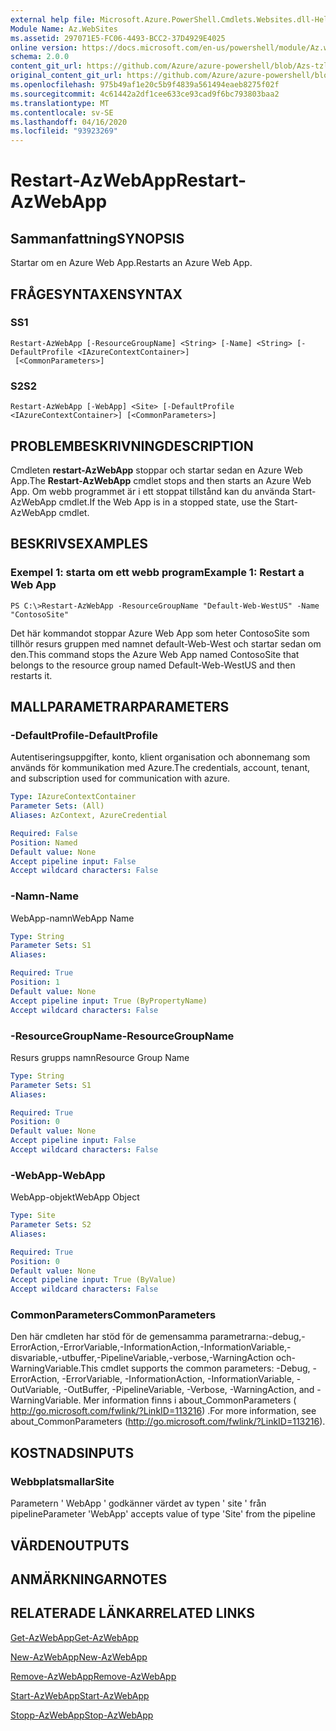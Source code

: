 ```yaml
---
external help file: Microsoft.Azure.PowerShell.Cmdlets.Websites.dll-Help.xml
Module Name: Az.WebSites
ms.assetid: 297071E5-FC06-4493-BCC2-37D4929E4025
online version: https://docs.microsoft.com/en-us/powershell/module/Az.websites/restart-Azwebapp
schema: 2.0.0
content_git_url: https://github.com/Azure/azure-powershell/blob/Azs-tzl/src/Websites/Websites/help/Restart-AzWebApp.md
original_content_git_url: https://github.com/Azure/azure-powershell/blob/Azs-tzl/src/Websites/Websites/help/Restart-AzWebApp.md
ms.openlocfilehash: 975b49af1e20c5b9f4839a561494eaeb8275f02f
ms.sourcegitcommit: 4c61442a2df1cee633ce93cad9f6bc793803baa2
ms.translationtype: MT
ms.contentlocale: sv-SE
ms.lasthandoff: 04/16/2020
ms.locfileid: "93923269"
---
```

# <span data-ttu-id="c25b4-101">Restart-AzWebApp</span><span class="sxs-lookup"><span data-stu-id="c25b4-101">Restart-AzWebApp</span></span>

## <span data-ttu-id="c25b4-102">Sammanfattning</span><span class="sxs-lookup"><span data-stu-id="c25b4-102">SYNOPSIS</span></span>
<span data-ttu-id="c25b4-103">Startar om en Azure Web App.</span><span class="sxs-lookup"><span data-stu-id="c25b4-103">Restarts an Azure Web App.</span></span>

## <span data-ttu-id="c25b4-104">FRÅGESYNTAXEN</span><span class="sxs-lookup"><span data-stu-id="c25b4-104">SYNTAX</span></span>

### <span data-ttu-id="c25b4-105">S</span><span class="sxs-lookup"><span data-stu-id="c25b4-105">S1</span></span>
```
Restart-AzWebApp [-ResourceGroupName] <String> [-Name] <String> [-DefaultProfile <IAzureContextContainer>]
 [<CommonParameters>]
```

### <span data-ttu-id="c25b4-106">S2</span><span class="sxs-lookup"><span data-stu-id="c25b4-106">S2</span></span>
```
Restart-AzWebApp [-WebApp] <Site> [-DefaultProfile <IAzureContextContainer>] [<CommonParameters>]
```

## <span data-ttu-id="c25b4-107">PROBLEMBESKRIVNING</span><span class="sxs-lookup"><span data-stu-id="c25b4-107">DESCRIPTION</span></span>
<span data-ttu-id="c25b4-108">Cmdleten **restart-AzWebApp** stoppar och startar sedan en Azure Web App.</span><span class="sxs-lookup"><span data-stu-id="c25b4-108">The **Restart-AzWebApp** cmdlet stops and then starts an Azure Web App.</span></span>
<span data-ttu-id="c25b4-109">Om webb programmet är i ett stoppat tillstånd kan du använda Start-AzWebApp cmdlet.</span><span class="sxs-lookup"><span data-stu-id="c25b4-109">If the Web App is in a stopped state, use the Start-AzWebApp cmdlet.</span></span>

## <span data-ttu-id="c25b4-110">BESKRIVS</span><span class="sxs-lookup"><span data-stu-id="c25b4-110">EXAMPLES</span></span>

### <span data-ttu-id="c25b4-111">Exempel 1: starta om ett webb program</span><span class="sxs-lookup"><span data-stu-id="c25b4-111">Example 1: Restart a Web App</span></span>
```
PS C:\>Restart-AzWebApp -ResourceGroupName "Default-Web-WestUS" -Name "ContosoSite"
```

<span data-ttu-id="c25b4-112">Det här kommandot stoppar Azure Web App som heter ContosoSite som tillhör resurs gruppen med namnet default-Web-West och startar sedan om den.</span><span class="sxs-lookup"><span data-stu-id="c25b4-112">This command stops the Azure Web App named ContosoSite that belongs to the resource group named Default-Web-WestUS and then restarts it.</span></span>

## <span data-ttu-id="c25b4-113">MALLPARAMETRAR</span><span class="sxs-lookup"><span data-stu-id="c25b4-113">PARAMETERS</span></span>

### <span data-ttu-id="c25b4-114">-DefaultProfile</span><span class="sxs-lookup"><span data-stu-id="c25b4-114">-DefaultProfile</span></span>
<span data-ttu-id="c25b4-115">Autentiseringsuppgifter, konto, klient organisation och abonnemang som används för kommunikation med Azure.</span><span class="sxs-lookup"><span data-stu-id="c25b4-115">The credentials, account, tenant, and subscription used for communication with azure.</span></span>

```yaml
Type: IAzureContextContainer
Parameter Sets: (All)
Aliases: AzContext, AzureCredential

Required: False
Position: Named
Default value: None
Accept pipeline input: False
Accept wildcard characters: False
```

### <span data-ttu-id="c25b4-116">-Namn</span><span class="sxs-lookup"><span data-stu-id="c25b4-116">-Name</span></span>
<span data-ttu-id="c25b4-117">WebApp-namn</span><span class="sxs-lookup"><span data-stu-id="c25b4-117">WebApp Name</span></span>

```yaml
Type: String
Parameter Sets: S1
Aliases: 

Required: True
Position: 1
Default value: None
Accept pipeline input: True (ByPropertyName)
Accept wildcard characters: False
```

### <span data-ttu-id="c25b4-118">-ResourceGroupName</span><span class="sxs-lookup"><span data-stu-id="c25b4-118">-ResourceGroupName</span></span>
<span data-ttu-id="c25b4-119">Resurs grupps namn</span><span class="sxs-lookup"><span data-stu-id="c25b4-119">Resource Group Name</span></span>

```yaml
Type: String
Parameter Sets: S1
Aliases: 

Required: True
Position: 0
Default value: None
Accept pipeline input: False
Accept wildcard characters: False
```

### <span data-ttu-id="c25b4-120">-WebApp</span><span class="sxs-lookup"><span data-stu-id="c25b4-120">-WebApp</span></span>
<span data-ttu-id="c25b4-121">WebApp-objekt</span><span class="sxs-lookup"><span data-stu-id="c25b4-121">WebApp Object</span></span>

```yaml
Type: Site
Parameter Sets: S2
Aliases: 

Required: True
Position: 0
Default value: None
Accept pipeline input: True (ByValue)
Accept wildcard characters: False
```

### <span data-ttu-id="c25b4-122">CommonParameters</span><span class="sxs-lookup"><span data-stu-id="c25b4-122">CommonParameters</span></span>
<span data-ttu-id="c25b4-123">Den här cmdleten har stöd för de gemensamma parametrarna:-debug,-ErrorAction,-ErrorVariable,-InformationAction,-InformationVariable,-disvariable,-utbuffer,-PipelineVariable,-verbose,-WarningAction och-WarningVariable.</span><span class="sxs-lookup"><span data-stu-id="c25b4-123">This cmdlet supports the common parameters: -Debug, -ErrorAction, -ErrorVariable, -InformationAction, -InformationVariable, -OutVariable, -OutBuffer, -PipelineVariable, -Verbose, -WarningAction, and -WarningVariable.</span></span> <span data-ttu-id="c25b4-124">Mer information finns i about_CommonParameters ( http://go.microsoft.com/fwlink/?LinkID=113216) .</span><span class="sxs-lookup"><span data-stu-id="c25b4-124">For more information, see about_CommonParameters (http://go.microsoft.com/fwlink/?LinkID=113216).</span></span>

## <span data-ttu-id="c25b4-125">KOSTNADS</span><span class="sxs-lookup"><span data-stu-id="c25b4-125">INPUTS</span></span>

### <span data-ttu-id="c25b4-126">Webbplatsmallar</span><span class="sxs-lookup"><span data-stu-id="c25b4-126">Site</span></span>
<span data-ttu-id="c25b4-127">Parametern ' WebApp ' godkänner värdet av typen ' site ' från pipeline</span><span class="sxs-lookup"><span data-stu-id="c25b4-127">Parameter 'WebApp' accepts value of type 'Site' from the pipeline</span></span>

## <span data-ttu-id="c25b4-128">VÄRDEN</span><span class="sxs-lookup"><span data-stu-id="c25b4-128">OUTPUTS</span></span>

## <span data-ttu-id="c25b4-129">ANMÄRKNINGAR</span><span class="sxs-lookup"><span data-stu-id="c25b4-129">NOTES</span></span>

## <span data-ttu-id="c25b4-130">RELATERADE LÄNKAR</span><span class="sxs-lookup"><span data-stu-id="c25b4-130">RELATED LINKS</span></span>

[<span data-ttu-id="c25b4-131">Get-AzWebApp</span><span class="sxs-lookup"><span data-stu-id="c25b4-131">Get-AzWebApp</span></span>](./Get-AzWebApp.md)

[<span data-ttu-id="c25b4-132">New-AzWebApp</span><span class="sxs-lookup"><span data-stu-id="c25b4-132">New-AzWebApp</span></span>](./New-AzWebApp.md)

[<span data-ttu-id="c25b4-133">Remove-AzWebApp</span><span class="sxs-lookup"><span data-stu-id="c25b4-133">Remove-AzWebApp</span></span>](./Remove-AzWebApp.md)

[<span data-ttu-id="c25b4-134">Start-AzWebApp</span><span class="sxs-lookup"><span data-stu-id="c25b4-134">Start-AzWebApp</span></span>](./Start-AzWebApp.md)

[<span data-ttu-id="c25b4-135">Stopp-AzWebApp</span><span class="sxs-lookup"><span data-stu-id="c25b4-135">Stop-AzWebApp</span></span>](./Stop-AzWebApp.md)


